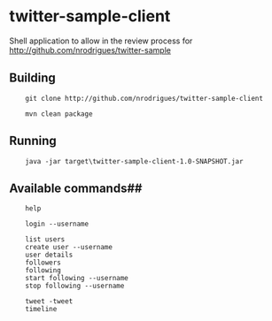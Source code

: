 # twitter-sample-client #

Shell application to allow in the review process for http://github.com/nrodrigues/twitter-sample

## Building ##

		git clone http://github.com/nrodrigues/twitter-sample-client
		
		mvn clean package
		
## Running ##
		
		java -jar target\twitter-sample-client-1.0-SNAPSHOT.jar
		
## Available commands##
	
		help

		login --username
		
		list users
		create user --username
		user details
		followers
		following
		start following --username
		stop following --username
		
		tweet -tweet 
		timeline